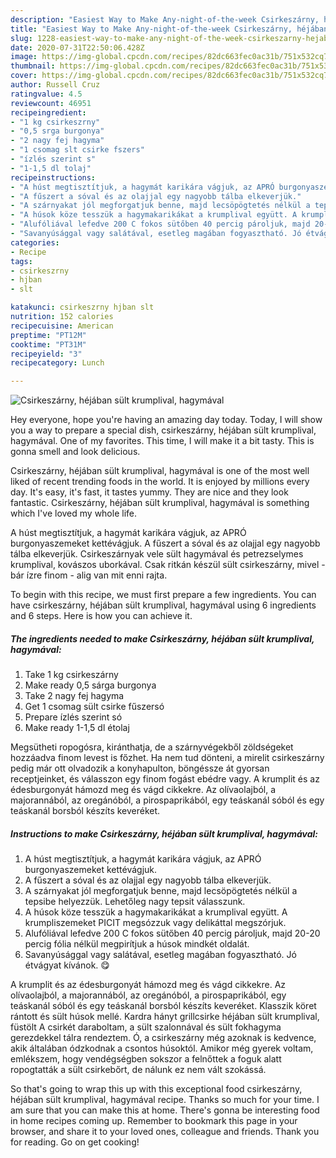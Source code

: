 ```yaml
---
description: "Easiest Way to Make Any-night-of-the-week Csirkeszárny, héjában sült krumplival, hagymával"
title: "Easiest Way to Make Any-night-of-the-week Csirkeszárny, héjában sült krumplival, hagymával"
slug: 1228-easiest-way-to-make-any-night-of-the-week-csirkeszarny-hejaban-sult-krumplival-hagymaval
date: 2020-07-31T22:50:06.428Z
image: https://img-global.cpcdn.com/recipes/82dc663fec0ac31b/751x532cq70/csirkeszarny-hejaban-sult-krumplival-hagymaval-recept-foto.jpg
thumbnail: https://img-global.cpcdn.com/recipes/82dc663fec0ac31b/751x532cq70/csirkeszarny-hejaban-sult-krumplival-hagymaval-recept-foto.jpg
cover: https://img-global.cpcdn.com/recipes/82dc663fec0ac31b/751x532cq70/csirkeszarny-hejaban-sult-krumplival-hagymaval-recept-foto.jpg
author: Russell Cruz
ratingvalue: 4.5
reviewcount: 46951
recipeingredient:
- "1 kg csirkeszrny"
- "0,5 srga burgonya"
- "2 nagy fej hagyma"
- "1 csomag slt csirke fszers"
- "ízlés szerint s"
- "1-1,5 dl tolaj"
recipeinstructions:
- "A húst megtisztítjuk, a hagymát karikára vágjuk, az APRÓ burgonyaszemeket kettévágjuk."
- "A fűszert a sóval és az olajjal egy nagyobb tálba elkeverjük."
- "A szárnyakat jól megforgatjuk benne, majd lecsöpögtetés nélkül a tepsibe helyezzük. Lehetőleg nagy tepsit válasszunk."
- "A húsok köze tesszük a hagymakarikákat a krumplival együtt. A krumpliszemeket PICIT megsózzuk vagy delikáttal megszórjuk."
- "Alufóliával lefedve 200 C fokos sütőben 40 percig pároljuk, majd 20-20 percig fólia nélkül megpirítjuk a húsok mindkét oldalát."
- "Savanyúsággal vagy salátával, esetleg magában fogyasztható. Jó étvágyat kívánok. 😋"
categories:
- Recipe
tags:
- csirkeszrny
- hjban
- slt

katakunci: csirkeszrny hjban slt 
nutrition: 152 calories
recipecuisine: American
preptime: "PT12M"
cooktime: "PT31M"
recipeyield: "3"
recipecategory: Lunch

---
```



![Csirkeszárny, héjában sült krumplival, hagymával](https://img-global.cpcdn.com/recipes/82dc663fec0ac31b/751x532cq70/csirkeszarny-hejaban-sult-krumplival-hagymaval-recept-foto.jpg)

Hey everyone, hope you're having an amazing day today. Today, I will show you a way to prepare a special dish, csirkeszárny, héjában sült krumplival, hagymával. One of my favorites. This time, I will make it a bit tasty. This is gonna smell and look delicious.

Csirkeszárny, héjában sült krumplival, hagymával is one of the most well liked of recent trending foods in the world. It is enjoyed by millions every day. It's easy, it's fast, it tastes yummy. They are nice and they look fantastic. Csirkeszárny, héjában sült krumplival, hagymával is something which I've loved my whole life.

A húst megtisztítjuk, a hagymát karikára vágjuk, az APRÓ burgonyaszemeket kettévágjuk. A fűszert a sóval és az olajjal egy nagyobb tálba elkeverjük. Csirkeszárnyak vele sült hagymával és petrezselymes krumplival, kovászos uborkával. Csak ritkán készül sült csirkeszárny, mivel - bár ízre finom - alig van mit enni rajta.


To begin with this recipe, we must first prepare a few ingredients. You can have csirkeszárny, héjában sült krumplival, hagymával using 6 ingredients and 6 steps. Here is how you can achieve it.

<!--inarticleads1-->

##### The ingredients needed to make Csirkeszárny, héjában sült krumplival, hagymával:

1. Take 1 kg csirkeszárny
1. Make ready 0,5 sárga burgonya
1. Take 2 nagy fej hagyma
1. Get 1 csomag sült csirke fűszersó
1. Prepare ízlés szerint só
1. Make ready 1-1,5 dl étolaj


Megsütheti ropogósra, kiránthatja, de a szárnyvégekből zöldségeket hozzáadva finom levest is főzhet. Ha nem tud dönteni, a mirelit csirkeszárny pedig már ott olvadozik a konyhapulton, böngéssze át gyorsan receptjeinket, és válasszon egy finom fogást ebédre vagy. A krumplit és az édesburgonyát hámozd meg és vágd cikkekre. Az olívaolajból, a majorannából, az oregánóból, a pirospaprikából, egy teáskanál sóból és egy teáskanál borsból készíts keveréket. 

<!--inarticleads2-->

##### Instructions to make Csirkeszárny, héjában sült krumplival, hagymával:

1. A húst megtisztítjuk, a hagymát karikára vágjuk, az APRÓ burgonyaszemeket kettévágjuk.
1. A fűszert a sóval és az olajjal egy nagyobb tálba elkeverjük.
1. A szárnyakat jól megforgatjuk benne, majd lecsöpögtetés nélkül a tepsibe helyezzük. Lehetőleg nagy tepsit válasszunk.
1. A húsok köze tesszük a hagymakarikákat a krumplival együtt. A krumpliszemeket PICIT megsózzuk vagy delikáttal megszórjuk.
1. Alufóliával lefedve 200 C fokos sütőben 40 percig pároljuk, majd 20-20 percig fólia nélkül megpirítjuk a húsok mindkét oldalát.
1. Savanyúsággal vagy salátával, esetleg magában fogyasztható. Jó étvágyat kívánok. 😋


A krumplit és az édesburgonyát hámozd meg és vágd cikkekre. Az olívaolajból, a majorannából, az oregánóból, a pirospaprikából, egy teáskanál sóból és egy teáskanál borsból készíts keveréket. Klasszik köret rántott és sült húsok mellé. Kardra hányt grillcsirke héjában sült krumplival, füstölt A csirkét daraboltam, a sült szalonnával és sült fokhagyma gerezdekkel tálra rendeztem. Ó, a csirkeszárny még azoknak is kedvence, akik általában ódzkodnak a csontos húsoktól. Amikor még gyerek voltam, emlékszem, hogy vendégségben sokszor a felnőttek a foguk alatt ropogtatták a sült csirkebőrt, de nálunk ez nem vált szokássá. 

So that's going to wrap this up with this exceptional food csirkeszárny, héjában sült krumplival, hagymával recipe. Thanks so much for your time. I am sure that you can make this at home. There's gonna be interesting food in home recipes coming up. Remember to bookmark this page in your browser, and share it to your loved ones, colleague and friends. Thank you for reading. Go on get cooking!
